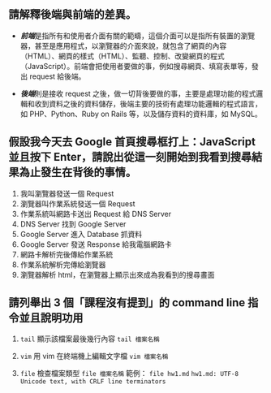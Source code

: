 ## 請解釋後端與前端的差異。

- ***前端***是指所有和使用者介面有關的範疇，這個介面可以是指所有裝置的瀏覽器，甚至是應用程式，以瀏覽器的介面來說，就包含了網頁的內容（HTML）、網頁的樣式（HTML）、監聽、控制、改變網頁的程式（JavaScript）。前端會把使用者要做的事，例如搜尋網頁、填寫表單等，發出 request 給後端。

- ***後端***則是接收 request 之後，做一切背後要做的事，主要是處理功能的程式邏輯和收到資料之後的資料儲存，後端主要的技術有處理功能邏輯的程式語言，如 PHP、Python、Ruby on Rails 等，以及儲存資料的資料庫，如 MySQL。

## 假設我今天去 Google 首頁搜尋框打上：JavaScript 並且按下 Enter，請說出從這一刻開始到我看到搜尋結果為止發生在背後的事情。

1. 我叫瀏覽器發送一個 Request
2. 瀏覽器叫作業系統發送一個 Request
3. 作業系統叫網路卡送出 Request 給 DNS Server
4. DNS Server 找到 Google Server
4. Google Server 進入 Database 抓資料
5. Google Server 發送 Response 給我電腦網路卡
6. 網路卡解析完後傳給作業系統
7. 作業系統解析完傳給瀏覽器
8. 瀏覽器解析 html，在瀏覽器上顯示出來成為我看到的搜尋畫面 

## 請列舉出 3 個「課程沒有提到」的 command line 指令並且說明功用

1. `tail` 顯示該檔案最後幾行內容
    `tail 檔案名稱`

2. `vim` 用 vim 在終端機上編輯文字檔
    `vim 檔案名稱`

3. `file` 檢查檔案類型
    `file 檔案名稱`
    範例：
     `file hw1.md`
    `hw1.md: UTF-8 Unicode text, with CRLF line terminators`

